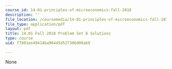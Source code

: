 ```yaml
---
course_id: 14-01-principles-of-microeconomics-fall-2018
description: ''
file_location: /coursemedia/14-01-principles-of-microeconomics-fall-2018/f7891ee49414ba96445d527306d08ab9_MIT14_01F18_pset8sol.pdf
file_type: application/pdf
layout: pdf
title: 14.01 Fall 2018 Problem Set 8 Solutions
type: course
uid: f7891ee49414ba96445d527306d08ab9

---
```

None